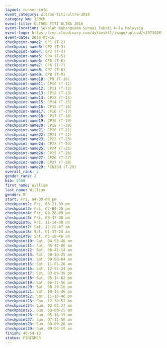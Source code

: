 ```yaml
---
layout: runner-info 
event_category: ultron-titi-ultra-2018 
category_km: 250KM 
event-title: ULTRON TITI ULTRA 2018 
event-location: Sekolah Kebangsaan Sungai Tekali Hulu Malaysia 
event-logo: https://res.cloudinary.com/dykbosktl/image/upload/v1573626154/Logo/titi-ultra-2018_ymeoeo.jpg 
event-date: 2018-03-16 
checkpoint-name2: CP1 (T-2) 
checkpoint-name3: CP2 (T-3) 
checkpoint-name4: CP3 (T-4) 
checkpoint-name5: CP4 (T-5) 
checkpoint-name6: CP5 (T-6) 
checkpoint-name7: CP6 (T-7) 
checkpoint-name8: CP7 (T-8) 
checkpoint-name9: CP8 (T-9) 
checkpoint-name10: CP9 (T-10) 
checkpoint-name11: CP10 (T-11) 
checkpoint-name12: CP11 (T-12) 
checkpoint-name13: CP12 (T-13) 
checkpoint-name14: CP13 (T-14) 
checkpoint-name15: CP14 (T-15) 
checkpoint-name16: CP15 (T-16) 
checkpoint-name17: CP16 (T-17) 
checkpoint-name18: CP17 (T-18) 
checkpoint-name19: CP18 (T-19) 
checkpoint-name20: CP19 (T-20) 
checkpoint-name21: CP20 (T-21) 
checkpoint-name22: CP21 (T-22) 
checkpoint-name23: CP22 (T-23) 
checkpoint-name24: CP23 (T-24) 
checkpoint-name25: CP24 (T-25) 
checkpoint-name26: CP25 (T-26) 
checkpoint-name27: CP26 (T-27) 
checkpoint-name28: CP27 (T-28) 
checkpoint-name29: FINISH (T-29) 
overall_rank: 2
gender_rank: 2
bib: 2509
first_name: William
last_name: William
gender: M
start: Fri, 04-30-00 pm
checkpoint2: Fri, 06-21-33 pm
checkpoint3: Fri, 07-00-25 pm
checkpoint4: Fri, 08-28-09 pm
checkpoint5: Fri, 09-47-30 pm
checkpoint6: Fri, 11-14-30 pm
checkpoint7: Sat, 12-28-07 am
checkpoint8: Sat, 01-35-24 am
checkpoint9: Sat, 03-19-46 am
checkpoint10: Sat, 04-53-46 am
checkpoint11: Sat, 05-42-00 am
checkpoint12: Sat, 06-42-14 am
checkpoint13: Sat, 08-10-25 am
checkpoint14: Sat, 09-00-04 am
checkpoint15: Sat, 11-05-26 am
checkpoint16: Sat, 12-57-24 pm
checkpoint17: Sat, 03-09-39 pm
checkpoint18: Sat, 05-14-02 pm
checkpoint19: Sat, 06-32-56 pm
checkpoint20: Sat, 08-29-10 pm
checkpoint21: Sat, 10-18-46 pm
checkpoint22: Sat, 11-18-40 pm
checkpoint23: Sun, 12-30-57 am
checkpoint24: Sun, 02-02-37 am
checkpoint25: Sun, 03-00-25 am
checkpoint26: Sun, 05-16-15 am
checkpoint27: Sun, 07-11-50 am
checkpoint28: Sun, 08-09-26 am
checkpoint29: Sun, 09-24-19 am
finish: 40-54-19
status: FINISHER
---
```

